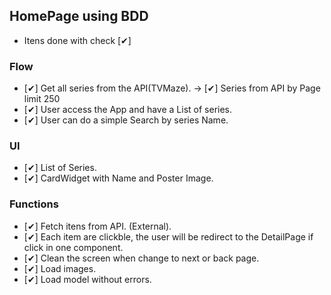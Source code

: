 ## HomePage using BDD
- Itens done with check [✔]

### Flow
- [✔] Get all series from the API(TVMaze).
  -> [✔] Series from API by Page limit 250
- [✔] User access the App and have a List of series.
- [✔] User can do a simple Search by series Name.

### UI
- [✔] List of Series.
- [✔] CardWidget with Name and Poster Image.

### Functions
- [✔] Fetch itens from API. (External).
- [✔] Each item are clickble, the user will be redirect to the DetailPage if click in one component.
- [✔] Clean the screen when change to next or back page.
- [✔] Load images.
- [✔] Load model without errors.